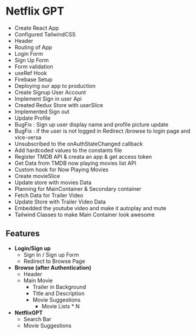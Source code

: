 # Netflix GPT

- Create React App
- Configured TailwindCSS
- Header
- Routing of App
- Login Form
- Sign Up Form
- Form validation
- useRef Hook
- Firebase Setup
- Deploying our app to production
- Create Signup User Account
- Implement Sign in user Api
- Created Redux Store with userSlice
- Implemented Sign out
- Update Profile
- BugFix : Sign up user display name and profile picture update
- BugFix : if the user is not logged in Redirect /browse to login page and vice-versa
- Unsubscribed to the onAuthStateChanged callback
- Add hardcoded values to the constants file
- Register TMDB API & creata an app & get access token
- Get Data from TMDB now playing movies list API
- Custom hook for Now Playing Movies
- Create movieSlice
- Update store with movies Data
- Planning for MainContainer & Secondary container
- Fetch Data for Trailer Video
- Update Store with Trailer Video Data
- Embedded the youtube video and make it autoplay and mute
- Tailwind Classes to make Main Container look awesome

## Features

- **Login/Sign up**
  - Sign In / Sign up Form
  - Redirect to Browse Page
- **Browse (after Authentication)**
  - Header
  - Main Movie
    - Trailer in Background
    - Title and Description
    - Movie Suggestions
      - Movie Lists \* N
- **NetflixGPT**
  - Search Bar
  - Movie Suggestions
